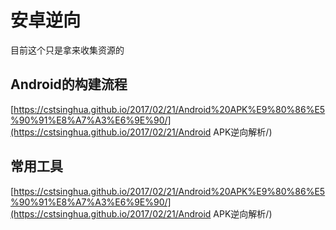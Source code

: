 # 安卓逆向



目前这个只是拿来收集资源的

## Android的构建流程

 [https://cstsinghua.github.io/2017/02/21/Android%20APK%E9%80%86%E5%90%91%E8%A7%A3%E6%9E%90/](https://cstsinghua.github.io/2017/02/21/Android APK逆向解析/) 

## 常用工具

 [https://cstsinghua.github.io/2017/02/21/Android%20APK%E9%80%86%E5%90%91%E8%A7%A3%E6%9E%90/](https://cstsinghua.github.io/2017/02/21/Android APK逆向解析/) 